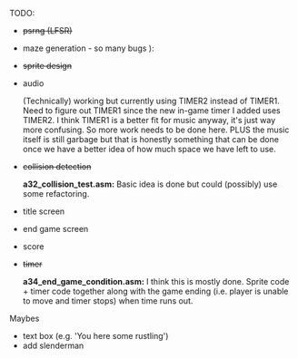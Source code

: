 TODO:
- ~~psrng (LFSR)~~
- maze generation - so many bugs ):
- ~~sprite design~~
- audio

  (Technically) working but currently using TIMER2 instead of TIMER1. Need to figure out TIMER1 since the new in-game timer I added uses TIMER2. I think TIMER1 is a better fit for music anyway, it's just way more confusing. So more work needs to be done here. PLUS the music itself is still garbage but that is honestly something that can be done once we have a better idea of how much space we have left to use.

- ~~collision detection~~

  **a32_collision_test.asm:** Basic idea is done but could (possibly) use some refactoring.
  
- title screen
- end game screen
- score
- ~~timer~~

  **a34_end_game_condition.asm:** I think this is mostly done. Sprite code + timer code together along with the game ending (i.e. player is unable to move and timer stops) when time runs out. 


Maybes
- text box (e.g. 'You here some rustling')
- add slenderman

